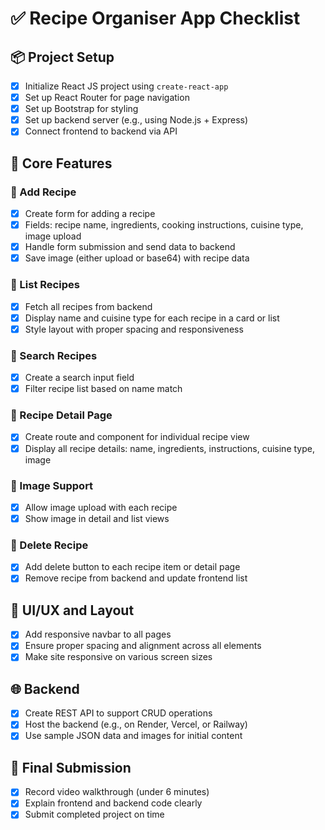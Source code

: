 # ✅ Recipe Organiser App Checklist

## 📦 Project Setup
- [x] Initialize React JS project using `create-react-app`
- [x] Set up React Router for page navigation
- [x] Set up Bootstrap for styling
- [x] Set up backend server (e.g., using Node.js + Express)
- [x] Connect frontend to backend via API

## 🧠 Core Features

### 🔹 Add Recipe
- [x] Create form for adding a recipe
- [x] Fields: recipe name, ingredients, cooking instructions, cuisine type, image upload
- [x] Handle form submission and send data to backend
- [x] Save image (either upload or base64) with recipe data

### 🔹 List Recipes
- [x] Fetch all recipes from backend
- [x] Display name and cuisine type for each recipe in a card or list
- [x] Style layout with proper spacing and responsiveness

### 🔹 Search Recipes
- [x] Create a search input field
- [x] Filter recipe list based on name match

### 🔹 Recipe Detail Page
- [x] Create route and component for individual recipe view
- [x] Display all recipe details: name, ingredients, instructions, cuisine type, image

### 🔹 Image Support
- [x] Allow image upload with each recipe
- [x] Show image in detail and list views

### 🔹 Delete Recipe
- [x] Add delete button to each recipe item or detail page
- [x] Remove recipe from backend and update frontend list

## 🧭 UI/UX and Layout
- [x] Add responsive navbar to all pages
- [x] Ensure proper spacing and alignment across all elements
- [x] Make site responsive on various screen sizes

## 🌐 Backend
- [x] Create REST API to support CRUD operations
- [x] Host the backend (e.g., on Render, Vercel, or Railway)
- [x] Use sample JSON data and images for initial content

## 🎥 Final Submission
- [x] Record video walkthrough (under 6 minutes)
- [x] Explain frontend and backend code clearly
- [x] Submit completed project on time
